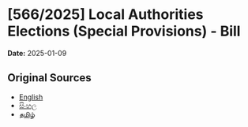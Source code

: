 # [566/2025] Local Authorities Elections (Special Provisions) - Bill

**Date:** 2025-01-09

## Original Sources

- [English](https://documents.gov.lk/view/bills/2025/1/566-2025_E.pdf)
- [සිංහල](https://documents.gov.lk/view/bills/2025/1/566-2025_S.pdf)
- [தமிழ்](https://documents.gov.lk/view/bills/2025/1/566-2025_T.pdf)
